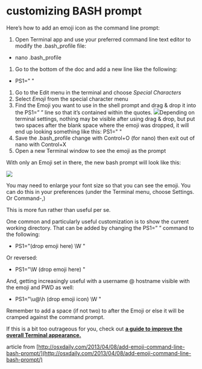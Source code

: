 # customizing BASH prompt

Here’s how to add an emoji icon as the command line prompt:

1.  Open Terminal app and use your preferred command line text editor to modify the .bash_profile file:

*   nano .bash_profile

1.  Go to the bottom of the doc and add a new line like the following:

*   PS1=" "

1.  Go to the Edit menu in the terminal and choose _Special Characters_
2.  Select _Emoji_ from the special character menu
3.  Find the Emoji you want to use in the shell prompt and drag & drop it into the PS1=” ” line so that it’s contained within the quotes. ![](http://cdn.osxdaily.com/wp-content/uploads/2013/04/adding-emoji-to-terminal-prompt.jpg)Depending on terminal settings, nothing may be visible after using drag & drop, but put two spaces after the blank space where the emoji was dropped, it will end up looking something like this: PS1="     "
4.  Save the .bash_profile change with Control+O (for nano) then exit out of nano with Control+X
5.  Open a new Terminal window to see the emoji as the prompt

With only an Emoji set in there, the new bash prompt will look like this:

![](http://cdn.osxdaily.com/wp-content/uploads/2013/04/emoji-bash-prompt.jpg)

You may need to enlarge your font size so that you can see the emoji. You can do this in your preferences (under the Terminal menu, choose Settings. Or Command-,)

This is more fun rather than useful per se. 

One common and particularly useful customization is to show the current working directory. That can be added by changing the PS1=” ” command to the following:

*   PS1="(drop emoji here) \W "

Or reversed:

*   PS1="\W (drop emoji here) "

And, getting increasingly useful with a username @ hostname visible with the emoji and PWD as well:

*   PS1="\u@\h (drop emoji icon) \W "

Remember to add a space (if not two) to after the Emoji or else it will be cramped against the command prompt.

If this is a bit too outrageous for you, check out **<u>[a guide to improve the overall Terminal appearance](http://osxdaily.com/2013/02/05/improve-terminal-appearance-mac-os-x/).</u>**

article from [](http://osxdaily.com/2013/04/08/add-emoji-command-line-bash-prompt/)[http://osxdaily.com/2013/04/08/add-emoji-command-line-bash-prompt/](http://osxdaily.com/2013/04/08/add-emoji-command-line-bash-prompt/)